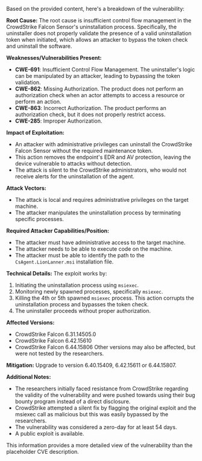 Based on the provided content, here's a breakdown of the vulnerability:

**Root Cause:**
The root cause is insufficient control flow management in the CrowdStrike Falcon Sensor's uninstallation process. Specifically, the uninstaller does not properly validate the presence of a valid uninstallation token when initiated, which allows an attacker to bypass the token check and uninstall the software.

**Weaknesses/Vulnerabilities Present:**
- **CWE-691**: Insufficient Control Flow Management. The uninstaller's logic can be manipulated by an attacker, leading to bypassing the token validation.
- **CWE-862**: Missing Authorization. The product does not perform an authorization check when an actor attempts to access a resource or perform an action.
- **CWE-863**: Incorrect Authorization. The product performs an authorization check, but it does not properly restrict access.
- **CWE-285**: Improper Authorization.

**Impact of Exploitation:**
- An attacker with administrative privileges can uninstall the CrowdStrike Falcon Sensor without the required maintenance token.
- This action removes the endpoint's EDR and AV protection, leaving the device vulnerable to attacks without detection.
- The attack is silent to the CrowdStrike administrators, who would not receive alerts for the uninstallation of the agent.

**Attack Vectors:**
- The attack is local and requires administrative privileges on the target machine.
- The attacker manipulates the uninstallation process by terminating specific processes.

**Required Attacker Capabilities/Position:**
- The attacker must have administrative access to the target machine.
- The attacker needs to be able to execute code on the machine.
- The attacker must be able to identify the path to the `CsAgent.LionLanner.msi` installation file.

**Technical Details:**
The exploit works by:
1. Initiating the uninstallation process using `msiexec`.
2. Monitoring newly spawned processes, specifically `msiexec`.
3. Killing the 4th or 5th spawned `msiexec` process. This action corrupts the uninstallation process and bypasses the token check.
4. The uninstaller proceeds without proper authorization.

**Affected Versions:**
- CrowdStrike Falcon 6.31.14505.0
- CrowdStrike Falcon 6.42.15610
- CrowdStrike Falcon 6.44.15806
Other versions may also be affected, but were not tested by the researchers.

**Mitigation:**
Upgrade to version 6.40.15409, 6.42.15611 or 6.44.15807.

**Additional Notes:**
- The researchers initially faced resistance from CrowdStrike regarding the validity of the vulnerability and were pushed towards using their bug bounty program instead of a direct disclosure.
- CrowdStrike attempted a silent fix by flagging the original exploit and the msiexec call as malicious but this was easily bypassed by the researchers.
- The vulnerability was considered a zero-day for at least 54 days.
- A public exploit is available.

This information provides a more detailed view of the vulnerability than the placeholder CVE description.